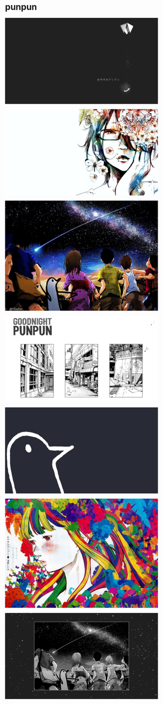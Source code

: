 # punpun

<a href="959329.png"><img alt="959329" src="959329.png"></a>

<a href="sachi.jpg"><img alt="sachi" src="sachi.jpg"></a>

<a href="colored.jpg"><img alt="colored" src="colored.jpg"></a>

<a href="b-554.jpg"><img alt="b-554" src="b-554.jpg"></a>

<a href="punpun.jpg"><img alt="punpun" src="punpun.jpg"></a>

<a href="aiko.jpg"><img alt="aiko" src="aiko.jpg"></a>

<a href="b-465.jpg"><img alt="b-465" src="b-465.jpg"></a>

